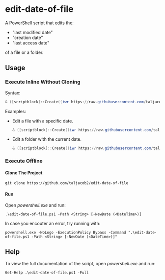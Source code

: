 # edit-date-of-file

A PowerShell script that edits the:
  - "last modified date"
  - "creation date"
  - "last access date"

of a file or a folder.

## Usage

### Execute Inline Without Cloning

Syntax:
```ps1
& ([scriptblock]::Create((iwr https://raw.githubusercontent.com/taljacob2/edit-date-of-file/master/edit-date-of-file.ps1 -useb))) -Path <String> [-NewDate (<DateTime>)]
```

Examples:

- Edit a file with a specific date.
  ```ps1
  & ([scriptblock]::Create((iwr https://raw.githubusercontent.com/taljacob2/edit-date-of-file/master/edit-date-of-file.ps1 -useb))) -Path demo.txt -NewDate (Get-Date("2020-12-31T23:54:43"))
  ```

- Edit a folder with the current date.
  ```ps1
  & ([scriptblock]::Create((iwr https://raw.githubusercontent.com/taljacob2/edit-date-of-file/master/edit-date-of-file.ps1 -useb))) -Path C:\Users\demo
  ```


### Execute Offline

#### Clone The Project

```
git clone https://github.com/taljacob2/edit-date-of-file
```

#### Run

Open *powershell.exe* and run:
```
.\edit-date-of-file.ps1 -Path <String> [-NewDate (<DateTime>)]
```

In case you encouter an error, try running with:
```
powershell.exe -NoLogo -ExecutionPolicy Bypass -Command ".\edit-date-of-file.ps1 -Path <String> [-NewDate (<DateTime>)]"
```

## Help

To view the full documentation of the script, open *powershell.exe* and run:
```
Get-Help .\edit-date-of-file.ps1 -Full
```

